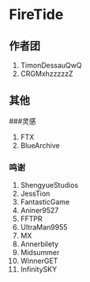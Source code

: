 # FireTide

## 作者团
1.  TimonDessauQwQ
2.  CRGMxhzzzzzZ

## 其他
###灵感

1.  FTX
2.  BlueArchive

### 鸣谢
1.  ShengyueStudios
2.  JessTion
3.  FantasticGame
4.  Aniner9527
5.  FFTPR
6.  UltraMan9955
7.  MX
8.  Annerbilety
9.  Midsummer
10.  WinnerGET
11.  InfinitySKY
